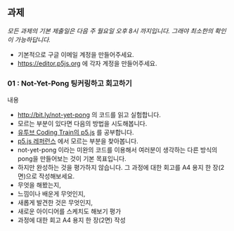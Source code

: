 ## 과제
 *모든 과제의 기본 제출일은 다음 주 월요일 오후 8시 까지입니다. 그래야 최소한의 확인이 가능하답니다.*

 * 기본적으로 구글 이메일 계정을 만들어주세요.
 * https://editor.p5js.org 에 각자 계정을 만들어주세요.

### 01 : Not-Yet-Pong 팅커링하고 회고하기
내용
 * http://bit.ly/not-yet-pong 의 코드를 읽고 실험합니다.
 * 모르는 부분이 있다면 다음의 방법을 시도해봅니다.
  * [유투브 Coding Train의 p5.js](https://www.youtube.com/playlist?list=PLRqwX-V7Uu6Zy51Q-x9tMWIv9cueOFTFA) 를 공부합니다.
  * [p5.js 레퍼런스](https://p5js.org/reference/) 에서 모르는 부분을 찾아봅니다.
 * not-yet-pong 이라는 미완의 코드를 이용해서 여러분이 생각하는 다른 방식의 pong을 만들어보는 것이 기본 목표입니다.
 * 하지만 완성하는 것을 평가하지 않습니다. 그 과정에 대한 회고를 A4 용지 한 장(2면)으로 작성해보세요.
  * 무엇을 해봤는지,
  * 느낌이나 배운게 무엇인지,
  * 새롭게 발견한 것은 무엇인지,
  * 새로운 아이디어를 스케치도 해보기
평가
 * 과정에 대한 회고 A4 용지 한 장(2면) 작성
